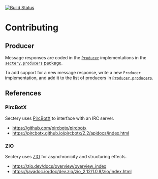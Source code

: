 [![Build Status][build-badge]][build-link]

[build-badge]: https://github.com/earldouglas/sectery/workflows/build/badge.svg "Build Status"
[build-link]: https://github.com/earldouglas/sectery/actions "GitHub Actions"

# Contributing

## Producer

Message responses are coded in the [`Producer`][Producer.scala]
implementations in the [`sectery.producers` package][sectery.producers].

To add support for a new message response, write a new `Producer`
implementation, and add it to the list of producers in
[`Producer.producers`][Producer.scala].

[Producer.scala]: src/main/scala/sectery/Producer.scala
[sectery.producers]: src/main/scala/sectery/producers/

## References

### PircBotX

Sectery uses [PircBotX](https://github.com/pircbotx/pircbotx) to
interface with an IRC server.

* https://github.com/pircbotx/pircbotx
* https://pircbotx.github.io/pircbotx/2.2/apidocs/index.html

### ZIO

Sectery uses [ZIO](https://zio.dev/) for asynchronicity and structuring
effects.

* https://zio.dev/docs/overview/overview_index
* https://javadoc.io/doc/dev.zio/zio_2.12/1.0.8/zio/index.html
